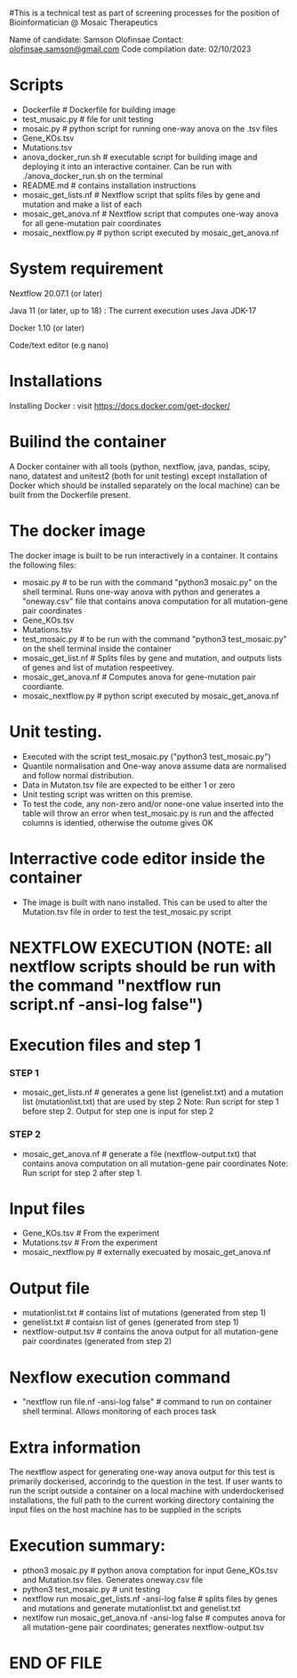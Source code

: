 #This is a technical test as part of screening processes for the position of Bioinformatician @ Mosaic Therapeutics
 
Name of candidate: Samson Olofinsae 
Contact: olofinsae.samson@gmail.com
Code compilation date: 02/10/2023

# Scripts
- Dockerfile              # Dockerfile for building image
- test_musaic.py          # file for unit testing
- mosaic.py               # python script for running one-way anova on the .tsv files
- Gene_KOs.tsv 
- Mutations.tsv
- anova_docker_run.sh     # executable script for building image and deploying it into an interactive container. 
  Can be run with ./anova_docker_run.sh on the terminal
- README.md               # contains installation instructions
- mosaic_get_lists.nf     # Nextflow script that splits files by gene and mutation and make a list of each 
- mosaic_get_anova.nf     # Nextflow script that computes one-way anova for all gene-mutation pair coordinates
- mosaic_nextflow.py      # python script executed by mosaic_get_anova.nf

# System requirement

Nextflow 20.07.1 (or later)

Java 11 (or later, up to 18) : The current execution uses Java JDK-17 

Docker 1.10 (or later) 

Code/text editor (e.g nano)

# Installations
Installing Docker : visit https://docs.docker.com/get-docker/

# Builind the container
A Docker container with all tools (python, nextflow, java, pandas, scipy, nano, datatest and unitest2 (both for unit testing) except installation of Docker which should be installed separately on the local machine) can be built from the Dockerfile present.

# The docker image 
The docker image is built to be run interactively in a container. It contains the following files:
- mosaic.py           # to be run with the command "python3 mosaic.py" on the shell terminal. Runs one-way anova with python
  and generates a "oneway.csv" file that contains anova computation for all mutation-gene pair coordinates
- Gene_KOs.tsv
- Mutations.tsv
- test_mosaic.py      # to be run with the command "python3 test_mosaic.py" on the shell terminal inside the container
- mosaic_get_list.nf  # Splits files by gene and mutation, and outputs lists of genes and list of mutation respeetivey. 
- mosaic_get_anova.nf # Computes anova for gene-mutation pair coordiante. 
- mosaic_nextflow.py  # python script executed by mosaic_get_anova.nf



# Unit testing.
- Executed with the script test_mosaic.py ("python3 test_mosaic.py")
- Quantile normalisation and One-way anova assume data are normalised and follow normal distribution. 
- Data in Mutaton.tsv file are expected to be either 1 or zero
- Unit testing script was written on this premise.
- To test the code, any non-zero and/or none-one value inserted into the table will throw an error when 
  test_mosaic.py is run and the affected columns is identied, otherwise the outome gives OK

# Interractive code editor inside the container
- The image is built with nano installed. This can be used to alter the Mutation.tsv file in order to test the test_mosaic.py script


# NEXTFLOW EXECUTION   (NOTE: all nextflow scripts should be run with the command "nextflow run script.nf -ansi-log false")

# Execution files and step 1

### STEP 1
- mosaic_get_lists.nf     # generates a gene list (genelist.txt) and a mutation list (mutationlist.txt) that are used by step 2
Note: Run script for step 1 before step 2. Output for step one is input for step 2
### STEP 2
- mosaic_get_anova.nf     # generate a file (nextflow-output.txt) that contains anova computation on all mutation-gene pair coordinates
Note: Run script for step 2 after step 1. 
# Input files

- Gene_KOs.tsv        # From the experiment
- Mutations.tsv       # From the experiment
- mosaic_nextflow.py  # externally execuated by mosaic_get_anova.nf

# Output file
- mutationlist.txt     # contains list of mutations (generated from step 1)
- genelist.txt         # contaisn list of genes (generated from step 1)
- nextflow-output.tsv  # contains the anova output for all mutation-gene pair coordinates (generated from step 2)

# Nexflow execution command
- "nextflow run file.nf -ansi-log false"   # command to run on container shell terminal. Allows monitoring of each proces task 


# Extra information
The nextflow aspect for generating one-way anova output for this test is primarily dockerised, accorindg to the question in the test. If user wants to run the script outside a container on a local machine with underdockerised installations, the full path to the current working directory containing the input files on the host machine has to be supplied in the scripts 



# Execution summary:
- pthon3 mosaic.py         # python anova comptation for input Gene_KOs.tsv and Mutation.tsv files. Generates oneway.csv file
- python3 test_mosaic.py   # unit testing 
- nextflow run mosaic_get_lists.nf -ansi-log false # splits files by genes and mutations and generate mutationlist.txt and genelist.txt
- nextlfow run mosaic_get_anova.nf -ansi-log false # computes anova for all mutation-gene pair coordinates; generates nextflow-output.tsv

# END OF FILE  ####################